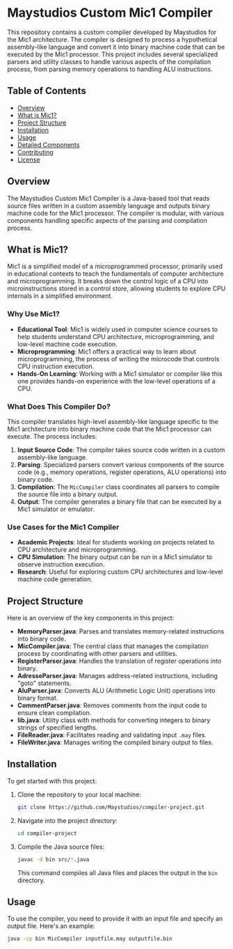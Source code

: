 # Maystudios Custom Mic1 Compiler

This repository contains a custom compiler developed by Maystudios for the Mic1 architecture. The compiler is designed to process a hypothetical assembly-like language and convert it into binary machine code that can be executed by the Mic1 processor. This project includes several specialized parsers and utility classes to handle various aspects of the compilation process, from parsing memory operations to handling ALU instructions.

## Table of Contents

- [Overview](#overview)
- [What is Mic1?](#what-is-mic1)
- [Project Structure](#project-structure)
- [Installation](#installation)
- [Usage](#usage)
- [Detailed Components](#detailed-components)
- [Contributing](#contributing)
- [License](#license)

## Overview

The Maystudios Custom Mic1 Compiler is a Java-based tool that reads source files written in a custom assembly language and outputs binary machine code for the Mic1 processor. The compiler is modular, with various components handling specific aspects of the parsing and compilation process.

## What is Mic1?

Mic1 is a simplified model of a microprogrammed processor, primarily used in educational contexts to teach the fundamentals of computer architecture and microprogramming. It breaks down the control logic of a CPU into microinstructions stored in a control store, allowing students to explore CPU internals in a simplified environment.

### Why Use Mic1?

- **Educational Tool**: Mic1 is widely used in computer science courses to help students understand CPU architecture, microprogramming, and low-level machine code execution.
- **Microprogramming**: Mic1 offers a practical way to learn about microprogramming, the process of writing the microcode that controls CPU instruction execution.
- **Hands-On Learning**: Working with a Mic1 simulator or compiler like this one provides hands-on experience with the low-level operations of a CPU.

### What Does This Compiler Do?

This compiler translates high-level assembly-like language specific to the Mic1 architecture into binary machine code that the Mic1 processor can execute. The process includes:

1. **Input Source Code**: The compiler takes source code written in a custom assembly-like language.
2. **Parsing**: Specialized parsers convert various components of the source code (e.g., memory operations, register operations, ALU operations) into binary code.
3. **Compilation**: The `MicCompiler` class coordinates all parsers to compile the source file into a binary output.
4. **Output**: The compiler generates a binary file that can be executed by a Mic1 simulator or emulator.

### Use Cases for the Mic1 Compiler

- **Academic Projects**: Ideal for students working on projects related to CPU architecture and microprogramming.
- **CPU Simulation**: The binary output can be run in a Mic1 simulator to observe instruction execution.
- **Research**: Useful for exploring custom CPU architectures and low-level machine code generation.

## Project Structure

Here is an overview of the key components in this project:

- **MemoryParser.java**: Parses and translates memory-related instructions into binary code.
- **MicCompiler.java**: The central class that manages the compilation process by coordinating with other parsers and utilities.
- **RegisterParser.java**: Handles the translation of register operations into binary.
- **AdresseParser.java**: Manages address-related instructions, including "goto" statements.
- **AluParser.java**: Converts ALU (Arithmetic Logic Unit) operations into binary format.
- **CommentParser.java**: Removes comments from the input code to ensure clean compilation.
- **lib.java**: Utility class with methods for converting integers to binary strings of specified lengths.
- **FileReader.java**: Facilitates reading and validating input `.may` files.
- **FileWriter.java**: Manages writing the compiled binary output to files.

## Installation

To get started with this project:

1. Clone the repository to your local machine:

    ```bash
    git clone https://github.com/Maystudios/compiler-project.git
    ```

2. Navigate into the project directory:

    ```bash
    cd compiler-project
    ```

3. Compile the Java source files:

    ```bash
    javac -d bin src/*.java
    ```

    This command compiles all Java files and places the output in the `bin` directory.

## Usage

To use the compiler, you need to provide it with an input file and specify an output file. Here's an example:

```bash
java -cp bin MicCompiler inputfile.may outputfile.bin
